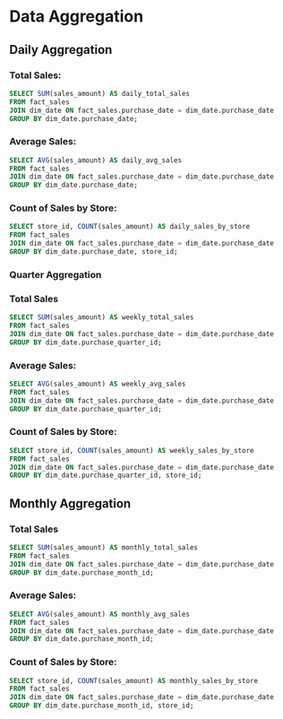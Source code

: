 # Data Aggregation

## Daily Aggregation

### Total Sales:

```sql
SELECT SUM(sales_amount) AS daily_total_sales
FROM fact_sales
JOIN dim_date ON fact_sales.purchase_date = dim_date.purchase_date
GROUP BY dim_date.purchase_date;
```

### Average Sales:

```sql
SELECT AVG(sales_amount) AS daily_avg_sales
FROM fact_sales
JOIN dim_date ON fact_sales.purchase_date = dim_date.purchase_date
GROUP BY dim_date.purchase_date;
```

### Count of Sales by Store:

```sql
SELECT store_id, COUNT(sales_amount) AS daily_sales_by_store
FROM fact_sales
JOIN dim_date ON fact_sales.purchase_date = dim_date.purchase_date
GROUP BY dim_date.purchase_date, store_id;
```

### Quarter Aggregation

### Total Sales

```sql
SELECT SUM(sales_amount) AS weekly_total_sales
FROM fact_sales
JOIN dim_date ON fact_sales.purchase_date = dim_date.purchase_date
GROUP BY dim_date.purchase_quarter_id;
```

### Average Sales:

```sql
SELECT AVG(sales_amount) AS weekly_avg_sales
FROM fact_sales
JOIN dim_date ON fact_sales.purchase_date = dim_date.purchase_date
GROUP BY dim_date.purchase_quarter_id;
```

### Count of Sales by Store:

```sql
SELECT store_id, COUNT(sales_amount) AS weekly_sales_by_store
FROM fact_sales
JOIN dim_date ON fact_sales.purchase_date = dim_date.purchase_date
GROUP BY dim_date.purchase_quarter_id, store_id;
```

## Monthly Aggregation

### Total Sales

```sql
SELECT SUM(sales_amount) AS monthly_total_sales
FROM fact_sales
JOIN dim_date ON fact_sales.purchase_date = dim_date.purchase_date
GROUP BY dim_date.purchase_month_id;
```

### Average Sales:

```sql
SELECT AVG(sales_amount) AS monthly_avg_sales
FROM fact_sales
JOIN dim_date ON fact_sales.purchase_date = dim_date.purchase_date
GROUP BY dim_date.purchase_month_id;
```

### Count of Sales by Store:

```sql
SELECT store_id, COUNT(sales_amount) AS monthly_sales_by_store
FROM fact_sales
JOIN dim_date ON fact_sales.purchase_date = dim_date.purchase_date
GROUP BY dim_date.purchase_month_id, store_id;
```
